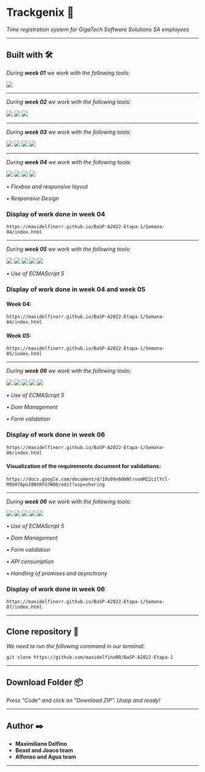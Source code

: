 # Trackgenix 🚀

_Time registration system for GigaTech Software Solutions SA employees_

---

## Built with 🛠️
_During **week 01** we work with the following tools:_

![](https://skills.thijs.gg/icons?i=figma)

---
_During **week 02** we work with the following tools:_

![](https://skills.thijs.gg/icons?i=html)
![](https://skills.thijs.gg/icons?i=git)
![](https://skills.thijs.gg/icons?i=github)

---
_During **week 03** we work with the following tools:_

![](https://skills.thijs.gg/icons?i=html)
![](https://skills.thijs.gg/icons?i=css)
![](https://skills.thijs.gg/icons?i=git)
![](https://skills.thijs.gg/icons?i=github)

---
_During **week 04** we work with the following tools:_

![](https://skills.thijs.gg/icons?i=html)
![](https://skills.thijs.gg/icons?i=css)
![](https://skills.thijs.gg/icons?i=git)
![](https://skills.thijs.gg/icons?i=github)

_• Flexbox and responsive layout_

_• Responsive Design_

### Display of work done in week 04

```
https://maxidelfinorr.github.io/BaSP-A2022-Etapa-1/Semana-04/index.html
```

---
_During **week 05** we work with the following tools:_

![](https://skills.thijs.gg/icons?i=html)
![](https://skills.thijs.gg/icons?i=css)
![](https://skills.thijs.gg/icons?i=js)
![](https://skills.thijs.gg/icons?i=git)
![](https://skills.thijs.gg/icons?i=github)

_• Use of ECMAScript 5_

### Display of work done in week 04 and week 05

#### Week 04: 
```
https://maxidelfinorr.github.io/BaSP-A2022-Etapa-1/Semana-04/index.html
```
#### Week 05: 
```
https://maxidelfinorr.github.io/BaSP-A2022-Etapa-1/Semana-05/index.html
```
---
_During **week 06** we work with the following tools:_

![](https://skills.thijs.gg/icons?i=html)
![](https://skills.thijs.gg/icons?i=css)
![](https://skills.thijs.gg/icons?i=js)
![](https://skills.thijs.gg/icons?i=git)
![](https://skills.thijs.gg/icons?i=github)

_• Use of ECMAScript 5_

_• Dom Management_

_• Form validation_

### Display of work done in week 06
```
https://maxidelfinorr.github.io/BaSP-A2022-Etapa-1/Semana-06/index.html
```
#### Visualization of the requirements document for validations:
```
https://docs.google.com/document/d/10u09v6OmNlrvumM22czlYcl-M9SH7Apo28NtKFG7WQ0/edit?usp=sharing
```

---
_During **week 06** we work with the following tools:_

![](https://skills.thijs.gg/icons?i=html)
![](https://skills.thijs.gg/icons?i=css)
![](https://skills.thijs.gg/icons?i=js)
![](https://skills.thijs.gg/icons?i=git)
![](https://skills.thijs.gg/icons?i=github)

_• Use of ECMAScript 5_

_• Dom Management_

_• Form validation_

_• API consumption_

_• Handling of promises and asynchrony_

### Display of work done in week 06
```
https://maxidelfinorr.github.io/BaSP-A2022-Etapa-1/Semana-07/index.html
```
---

## Clone repository 🔧

_We need to run the following command in our terminal:_

```
git clone https://github.com/maxidelfinoRR/BaSP-A2022-Etapa-1
```

---

## Download Folder 📦

_Press "Code" and click on "Download ZIP". Unzip and ready!_

---

## Author ✒️

* **Maximiliano Delfino**
* **Beast and Joaco team**
* **Alfonso and Agus team**

---
